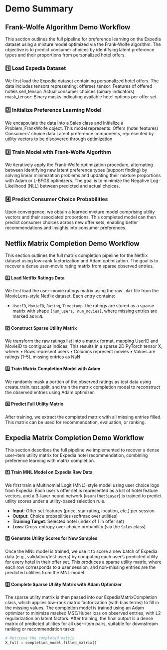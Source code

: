 # Demo Summary
## Frank-Wolfe Algorithm Demo Workflow
This section outlines the full pipeline for preference learning on the Expedia dataset using a mixture model optimized via the Frank-Wolfe algorithm. The objective is to predict consumer choices by identifying latent preference types and their proportions from personalized hotel offers.
### 1️⃣ Load Expedia Dataset
We first load the Expedia dataset containing personalized hotel offers. The data includes tensors representing:
offerset_tensor: Features of offered hotels
sell_tensor: Actual consumer choices (binary indicators)
mask_tensor: Binary masks indicating available hotel options per offer set
### 2️⃣ Initialize Preference Learning Model
We encapsulate the data into a Sales class and initialize a Problem_FrankWolfe object. This model represents:
Offers (hotel features)
Consumers' choice data
Latent preference components, represented by utility vectors to be discovered through optimization
### 3️⃣ Train Model with Frank-Wolfe Algorithm
We iteratively apply the Frank-Wolfe optimization procedure, alternating between identifying new latent preference types (support finding) by solving linear minimization problems and updating their mixture proportions with Adam or L-BFGS optimizers. The goal is to minimize the Negative Log-Likelihood (NLL) between predicted and actual choices.
### 4️⃣ Predict Consumer Choice Probabilities
Upon convergence, we obtain a learned mixture model comprising utility vectors and their associated proportions. This completed model can then predict consumer choices across new offer sets, enabling better recommendations and insights into consumer preferences.

## Netflix Matrix Completion Demo Workflow
This section outlines the full matrix completion pipeline for the Netflix dataset using low-rank factorization and Adam optimization. The goal is to recover a dense user–movie rating matrix from sparse observed entries.
#### 1️⃣ Load Netflix Ratings Data
We first load the user–movie ratings matrix using the raw `.dat` file from the MovieLens-style Netflix dataset. Each entry contains:
- `UserID`, `MovieID`, `Rating`, `Timestamp`
The ratings are stored as a sparse matrix with shape `[num_users, num_movies]`, where missing entries are marked as `NaN`.

#### 2️⃣ Construct Sparse Utility Matrix
We transform the raw ratings list into a matrix format, mapping UserID and MovieID to contiguous indices. This results in a sparse 2D PyTorch tensor X, where:
	•	Rows represent users
	•	Columns represent movies
	•	Values are ratings (1–5), missing entries as NaN

#### 3️⃣ Train Matrix Completion Model with Adam
We randomly mask a portion of the observed ratings as test data using create_train_test_split, and train the matrix completion model to reconstruct the observed entries using Adam optimizer.

#### 4️⃣ Predict Full Utility Matrix
After training, we extract the completed matrix with all missing entries filled. This matrix can be used for recommendation, evaluation, or ranking.


## Expedia Matrix Completion Demo Workflow
This section describes the full pipeline we implemented to recover a dense user–item utility matrix for Expedia hotel recommendation, combining preference learning with matrix completion.

 #### 1️⃣ Train MNL Model on Expedia Raw Data
We first train a Multinomial Logit (MNL)-style model using user choice logs from Expedia. Each user's offer set is represented as a list of hotel feature vectors, and a 3-layer neural network (`NeuralNet3Layer`) is trained to predict utility scores under a utility-based selection rule.

- **Input**: Offer set features (price, star rating, location, etc.) per session  
- **Output**: Choice probabilities (softmax over utilities)  
- **Training Target**: Selected hotel (index of 1 in offer set)  
- **Loss**: Cross-entropy over choice probability (via the `Sales` class)

#### 2️⃣ Generate Utility Scores for New Samples
Once the MNL model is trained, we use it to score a new batch of Expedia data (e.g., validation/test users) by computing each user’s predicted utility for every hotel in their offer set.
This produces a sparse utility matrix, where each row corresponds to a user session, and non-missing entries are the predicted utilities from the MNL model.

#### 3️⃣ Complete Sparse Utility Matrix with Adam Optimizer
The sparse utility matrix is then passed into our ExpediaMatrixCompletion class, which applies low-rank matrix factorization (with bias terms) to fill in the missing values.
The completion model is trained using an Adam optimizer to minimize masked MSE/Huber loss on observed entries, with L2 regularization on latent factors.
After training, the final output is a dense matrix of predicted utilities for all user–item pairs, suitable for downstream ranking or recommendation tasks:
```python
# Retrieve the completed matrix
X_full = completion_model.filled_matrix()
```
